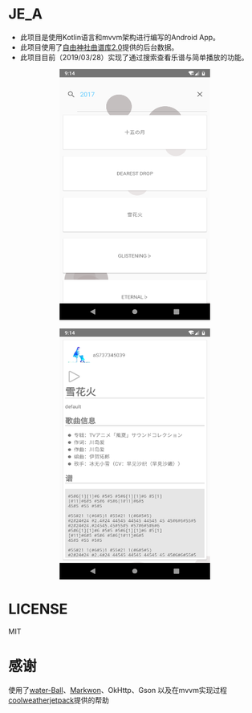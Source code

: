 # JE_A
+ 此项目是使用Kotlin语言和mvvm架构进行编写的Android App。
+ 此项目使用了[自由神社曲谱库2.0](https://github.com/zytx121/je)提供的后台数据。
+ 此项目目前（2019/03/28）实现了通过搜索查看乐谱与简单播放的功能。
<p align="center">
    <img src="https://github.com/LoveLoliii/FiSiMiLi/blob/master/pic/Screenshot_1553764454.png" width="300" height="500">
</p>
<p align="center">
    <img src="https://github.com/LoveLoliii/FiSiMiLi/blob/master/pic/Screenshot_1553764465.png"  width="300" height="500">
</p>

# LICENSE
MIT

# 感谢
使用了[water-Ball](https://github.com/duldun/water-Ball)、[Markwon](https://github.com/noties/Markwon)、OkHttp、Gson
以及在mvvm实现过程[coolweatherjetpack](https://github.com/guolindev/coolweatherjetpack)提供的帮助
